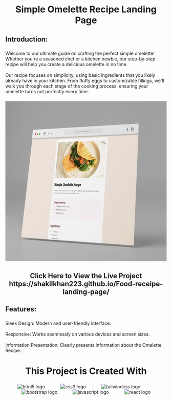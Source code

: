 <h1 align="center">Simple Omelette Recipe Landing Page</h1>

###

<h2 align="left">Introduction:</h2>

###

<p align="left">Welcome to our ultimate guide on crafting the perfect simple omelette! Whether you're a seasoned chef or a kitchen newbie, our step-by-step recipe will help you create a delicious omelette in no time.<br><br>Our recipe focuses on simplicity, using basic ingredients that you likely already have in your kitchen. From fluffy eggs to customizable fillings, we'll walk you through each stage of the cooking process, ensuring your omelette turns out perfectly every time.</p>

###

<div align="center">
  <img height="500" src="https://github.com/Shakilkhan223/Food-receipe-landing-page/blob/main/images/previewreceipe.jpg?raw=true"  />
</div>

###

<h2 align="center">Click Here to View the Live Project https://shakilkhan223.github.io/Food-receipe-landing-page/</h2>

###

<h2 align="left">Features:</h2>

###

<p align="left">Sleek Design: Modern and user-friendly interface.<br><br>Responsive: Works seamlessly on various devices and screen sizes.<br><br>Information Presentation: Clearly presents information about the Omelette Recipe.</p>

###

<h1 align="center">This Project is Created With</h1>

###

<div align="center">
  <img src="https://skillicons.dev/icons?i=html" height="40" alt="html5 logo"  />
  <img width="40" />
  <img src="https://cdn.jsdelivr.net/gh/devicons/devicon/icons/css3/css3-original.svg" height="40" alt="css3 logo"  />
  <img width="40" />
  <img src="https://cdn.jsdelivr.net/gh/devicons/devicon/icons/tailwindcss/tailwindcss-original-wordmark.svg" height="40" alt="tailwindcss logo"  />
  <img width="40" />
  <img src="https://cdn.jsdelivr.net/gh/devicons/devicon/icons/bootstrap/bootstrap-original.svg" height="40" alt="bootstrap logo"  />
  <img width="40" />
  <img src="https://cdn.jsdelivr.net/gh/devicons/devicon/icons/javascript/javascript-original.svg" height="40" alt="javascript logo"  />
  <img width="40" />
  <img src="https://cdn.jsdelivr.net/gh/devicons/devicon/icons/react/react-original.svg" height="40" alt="react logo"  />
</div>

###
